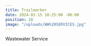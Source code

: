 ```yaml
---
title: Trailmarker
date: 2024-02-15 10:25:00 -06:00
position: 18
image: "/uploads/WW%20SERVICES.jpg"
---
```


Wastewater Service
